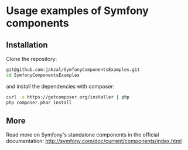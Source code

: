 Usage examples of Symfony components
====================================

Installation
------------

Clone the repository:

```sh
git@github.com:jakzal/SymfonyComponentsExamples.git
cd SymfonyComponentsExamples
```

and install the dependencies with composer:

```sh
curl -s https://getcomposer.org/installer | php
php composer.phar install
```

More
----

Read more on Symfony's standalone components in the official
documentation: http://symfony.com/doc/current/components/index.html

